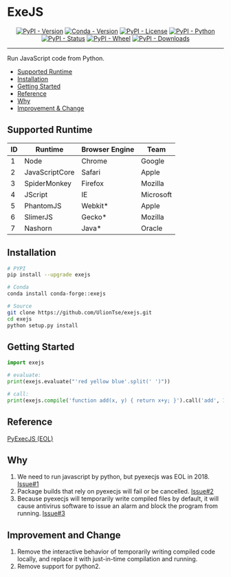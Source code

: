 ExeJS
=====

<p align="center">
  <a href="https://pypi.org/project/exejs"><img alt="PyPI - Version" src="https://img.shields.io/pypi/v/exejs.svg?color=blue"></a>
  <a href="https://anaconda.org/conda-forge/exejs"><img alt="Conda - Version" src="https://img.shields.io/conda/vn/conda-forge/exejs.svg?color=blue"></a>
  <a href="https://pypi.org/project/exejs"><img alt="PyPI - License" src="https://img.shields.io/pypi/l/exejs.svg?color=brightgreen"></a>
  <a href="https://pypi.org/project/exejs"><img alt="PyPI - Python" src="https://img.shields.io/pypi/pyversions/exejs.svg?color=blue"></a>
  <a href="https://pypi.org/project/exejs"><img alt="PyPI - Status" src="https://img.shields.io/pypi/status/exejs.svg?color=brightgreen"></a>
  <a href="https://pypi.org/project/exejs"><img alt="PyPI - Wheel" src="https://img.shields.io/badge/wheel-yes-brightgreen.svg"></a>
  <a href="https://pypi.org/project/exejs"><img alt="PyPI - Downloads" src="https://static.pepy.tech/personalized-badge/exejs?period=total&units=international_system&left_text=downloads&left_color=grey&right_color=blue"></a>
</p>

* * *

Run JavaScript code from Python.  

- [Supported Runtime](#supported-runtime)
- [Installation](#installation)
- [Getting Started](#getting-started)
- [Reference](#Reference)
- [Why](#Why)
- [Improvement & Change](#Improvement-and-Change)

## Supported Runtime

| ID  | Runtime        | Browser Engine | Team      |
| --- | -------------- | -------------- | --------- |
| 1   | Node           | Chrome         | Google    |
| 2   | JavaScriptCore | Safari         | Apple     |
| 3   | SpiderMonkey   | Firefox        | Mozilla   |
| 4   | JScript        | IE             | Microsoft |
| 5   | PhantomJS      | Webkit*        | Apple     |
| 6   | SlimerJS       | Gecko*         | Mozilla   |
| 7   | Nashorn        | Java*          | Oracle    |

## Installation

```sh
# PYPI
pip install --upgrade exejs

# Conda
conda install conda-forge::exejs

# Source
git clone https://github.com/UlionTse/exejs.git
cd exejs
python setup.py install
```

## Getting Started

```python
import exejs

# evaluate:
print(exejs.evaluate("'red yellow blue'.split(' ')"))

# call:
print(exejs.compile('function add(x, y) { return x+y; }').call('add', 1, 2))
```

## Reference

[PyExecJS (EOL)](https://github.com/doloopwhile/PyExecJS)

## Why

1. We need to run javascript by python, but pyexecjs was EOL in 2018. [Issue#1](https://github.com/UlionTse/translators/issues/91) 
2. Package builds that rely on pyexecjs will fail or be cancelled. [Issue#2](https://github.com/NixOS/nixpkgs/issues/353446) 
3. Because pyexecjs will temporarily write compiled files by default, it will cause antivirus software to issue an alarm and block the program from running. [Issue#3](https://github.com/UlionTse/translators/issues/168) 

## Improvement and Change

1. Remove the interactive behavior of temporarily writing compiled code locally, and replace it with just-in-time compilation and running.
2. Remove support for python2.
